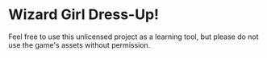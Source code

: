 # Wizard Girl Dress-Up!
Feel free to use this unlicensed project as a learning tool, but please do not use the game's assets without permission.
